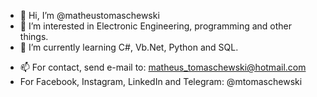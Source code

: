 - 👋 Hi, I’m @matheustomaschewski
- 👀 I’m interested in Electronic Engineering, programming and other things.
- 🌱 I’m currently learning C#, Vb.Net, Python and SQL.
<!--- - 💞️ I’m looking to collaborate on ... --->
- 📫 For contact, send e-mail to: matheus_tomaschewski@hotmail.com
- For Facebook, Instagram, LinkedIn and Telegram: @mtomaschewski

<!---
matheustomaschewski/matheustomaschewski is a ✨ special ✨ repository because its `README.md` (this file) appears on your GitHub profile.
You can click the Preview link to take a look at your changes.
--->
